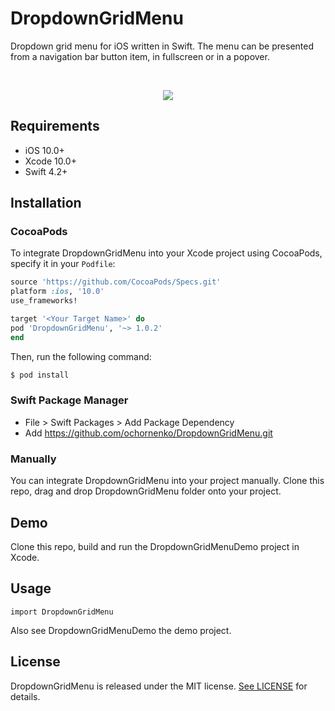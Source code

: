 # DropdownGridMenu

Dropdown grid menu for iOS written in Swift. The menu can be presented from a navigation bar button item, in fullscreen or in a popover.

<br />
<p align="center">
<img src="https://raw.github.com/ochornenko/DropdownGridMenu/master/Screenshots/demo.gif">
</p>

## Requirements

- iOS 10.0+
- Xcode 10.0+
- Swift 4.2+

## Installation

### CocoaPods

To integrate DropdownGridMenu into your Xcode project using CocoaPods, specify it in your `Podfile`:

```ruby
source 'https://github.com/CocoaPods/Specs.git'
platform :ios, '10.0'
use_frameworks!

target '<Your Target Name>' do
pod 'DropdownGridMenu', '~> 1.0.2'
end
```

Then, run the following command:

```bash
$ pod install
```
### Swift Package Manager

- File > Swift Packages > Add Package Dependency
- Add https://github.com/ochornenko/DropdownGridMenu.git

### Manually

You can integrate DropdownGridMenu into your project manually. Clone this repo, drag and drop DropdownGridMenu folder onto your project.

## Demo

Clone this repo, build and run the DropdownGridMenuDemo project in Xcode.

## Usage

```
import DropdownGridMenu
```
Also see DropdownGridMenuDemo the demo project.

## License

DropdownGridMenu is released under the MIT license. [See LICENSE](https://github.com/ochornenko/DropdownGridMenu/blob/master/LICENSE) for details.
